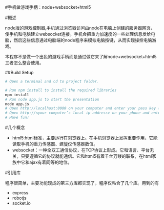 #手机做游戏手柄：node+websocket+html5

#概述

node版的游戏控制器,手机通过浏览器访问由node在电脑上创建的服务器网页，使手机和电脑建立websocket连接。手机会把重力加速度的一些处理信息发给电脑，然后这些信息通过电脑端的node程序来模拟电脑按键，从而实现操控电脑游戏。

本程序不是做一个出色的游戏手柄而是通过做它来了解node+websocket+html5三者怎么整合使用。

##Build Setup

```bash
# Open a terminal and cd to project folder.

# Run npm install to install the required libraries
npm install
# Run node app.js to start the presentation
node app.js
# Open http://localhost:8080 on your computer and enter your pass key (by default it is “c“).
# Open http://<your computer’s local ip address> on your phone and enter the same pass key.
# Have fun!

```

#几个概念

+ html5:html标准，主要运行在浏览器上。在手机浏览器上发挥重要作用，它能读取手机的重力传感器、螺旋仪传感器数值。
+ websocket：一种全双工通信协议，在TCP协议上形成。它和语言、平台无关，只要遵循它的协议就能通信。它和html5有着千丝万缕的联系，在html家族中它和ajax有着同等的地位。

#引用库

程序很简单，主要功能现成的第三方库都实现了，程序仅粘合了几个库。用到的有

+ express
+ robotjs
+ socket.io


